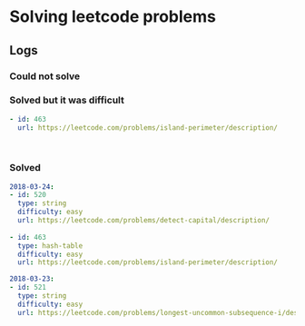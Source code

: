 # Solving leetcode problems

## Logs

### Could not solve

### Solved but it was difficult

```yaml
- id: 463
  url: https://leetcode.com/problems/island-perimeter/description/
  
  
```


### Solved

```yaml
2018-03-24:
- id: 520
  type: string
  difficulty: easy
  url: https://leetcode.com/problems/detect-capital/description/
  
- id: 463
  type: hash-table
  difficulty: easy
  url: https://leetcode.com/problems/island-perimeter/description/  

2018-03-23:
- id: 521
  type: string
  difficulty: easy
  url: https://leetcode.com/problems/longest-uncommon-subsequence-i/description/
```